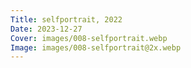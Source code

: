 ```yaml
---
Title: selfportrait, 2022
Date: 2023-12-27
Cover: images/008-selfportrait.webp
Image: images/008-selfportrait@2x.webp
---
```


